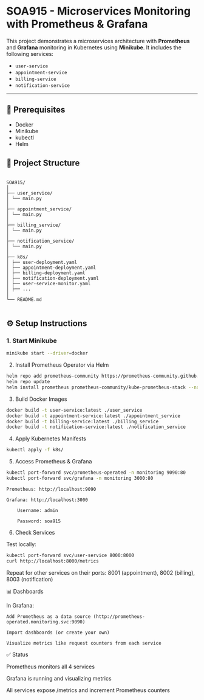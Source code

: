 # SOA915 - Microservices Monitoring with Prometheus & Grafana

This project demonstrates a microservices architecture with **Prometheus** and **Grafana** monitoring in Kubernetes using **Minikube**. It includes the following services:

- `user-service`
- `appointment-service`
- `billing-service`
- `notification-service`

---

## 🚀 Prerequisites

- Docker
- Minikube
- kubectl
- Helm



## 📁 Project Structure
```

SOA915/
│
├── user_service/
│ └── main.py
│
├── appointment_service/
│ └── main.py
│
├── billing_service/
│ └── main.py
│
├── notification_service/
│ └── main.py
│
├── k8s/
│ ├── user-deployment.yaml
│ ├── appointment-deployment.yaml
│ ├── billing-deployment.yaml
│ ├── notification-deployment.yaml
│ ├── user-service-monitor.yaml
│ ├── ...
│
└── README.md


```

## ⚙️ Setup Instructions

### 1. Start Minikube

```bash
minikube start --driver=docker
```

2. Install Prometheus Operator via Helm
```bash
helm repo add prometheus-community https://prometheus-community.github.io/helm-charts
helm repo update
helm install prometheus prometheus-community/kube-prometheus-stack --namespace monitoring --create-namespace
````
3. Build Docker Images
```bash
docker build -t user-service:latest ./user_service
docker build -t appointment-service:latest ./appointment_service
docker build -t billing-service:latest ./billing_service
docker build -t notification-service:latest ./notification_service
```
4. Apply Kubernetes Manifests
```bash
kubectl apply -f k8s/
```
5. Access Prometheus & Grafana
```bash
kubectl port-forward svc/prometheus-operated -n monitoring 9090:80
kubectl port-forward svc/grafana -n monitoring 3000:80
```

    Prometheus: http://localhost:9090

    Grafana: http://localhost:3000

        Username: admin

        Password: soa915

6. Check Services

Test locally:
```bash
kubectl port-forward svc/user-service 8000:8000
curl http://localhost:8000/metrics
```
Repeat for other services on their ports:
8001 (appointment), 8002 (billing), 8003 (notification)

📊 Dashboards

In Grafana:

    Add Prometheus as a data source (http://prometheus-operated.monitoring.svc:9090)

    Import dashboards (or create your own)

    Visualize metrics like request counters from each service

✅ Status

Prometheus monitors all 4 services

Grafana is running and visualizing metrics

All services expose /metrics and increment Prometheus counters

